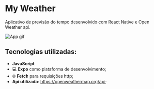# My Weather

Aplicativo de previsão do tempo desenvolvido com React Native e Open Weather api.

![App gif](https://media3.giphy.com/media/v1.Y2lkPTc5MGI3NjExcndwMzl0ODM5anEzcmFpbXpsNW5xOWltbWUzenRqNTBocWEyOThkdiZlcD12MV9pbnRlcm5hbF9naWZfYnlfaWQmY3Q9Zw/CTWTHXpbuO4j7UqvUL/giphy.gif)

## Tecnologias utilizadas:
- **JavaScript**
- 💻 **Expo** como plataforma de desenvolvimento;
- 🌐 **Fetch** para requisições http;
- **Api utilizada**: https://openweathermap.org/api;
